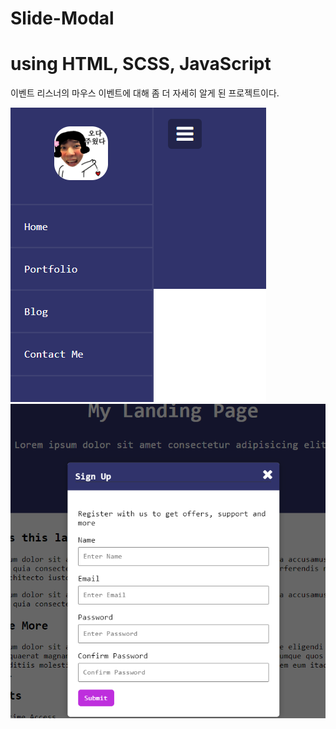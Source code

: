 # Slide-Modal

<h1>using HTML, SCSS, JavaScript</h1>

이벤트 리스너의 마우스 이벤트에 대해 좀 더 자세히 알게 된 프로젝트이다.

<img src="./img/readme1.png" />

<img src="./img/readme2.png" />
